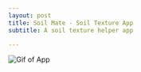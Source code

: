 ```yaml
---
layout: post
title: Soil Mate - Soil Texture App
subtitle: A soil texture helper app

---
```


![Gif of App](https://media1.tenor.com/images/11667551fe97716d986917dff6aef978/tenor.gif?itemid=19883454)